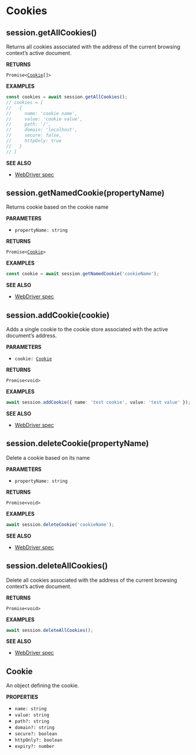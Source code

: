 # Cookies

## session.getAllCookies()

Returns all cookies associated with the address of the current browsing context’s active
document.

**RETURNS**

<code>Promise\<[Cookie](#cookie)[]\></code>

**EXAMPLES**

```typescript
const cookies = await session.getAllCookies();
// cookies = [
//   {
//     name: 'cookie name',
//     value: 'cookie value',
//     path: '/',
//     domain: 'localhost',
//     secure: false,
//     httpOnly: true
//   }
// ]
```

**SEE ALSO**

- [WebDriver spec](https://www.w3.org/TR/webdriver/#get-all-cookies)

## session.getNamedCookie(propertyName)

Returns cookie based on the cookie name

**PARAMETERS**

- <code>propertyName: string</code>

**RETURNS**

<code>Promise\<[Cookie](#cookie)\></code>

**EXAMPLES**

```typescript
const cookie = await session.getNamedCookie('cookieName');
```

**SEE ALSO**

- [WebDriver spec](https://www.w3.org/TR/webdriver/#get-named-cookie)

## session.addCookie(cookie)

Adds a single cookie to the cookie store associated with the active document’s address.

**PARAMETERS**

- <code>cookie: [Cookie](#cookie)</code>

**RETURNS**

<code>Promise\<void\></code>

**EXAMPLES**

```typescript
await session.addCookie({ name: 'test cookie', value: 'test value' });
```

**SEE ALSO**

- [WebDriver spec](https://www.w3.org/TR/webdriver/#add-cookie)

## session.deleteCookie(propertyName)

Delete a cookie based on its name

**PARAMETERS**

- <code>propertyName: string</code>

**RETURNS**

<code>Promise\<void\></code>

**EXAMPLES**

```typescript
await session.deleteCookie('cookieName');
```

**SEE ALSO**

- [WebDriver spec](https://www.w3.org/TR/webdriver/#delete-cookie)

## session.deleteAllCookies()

Delete all cookies associated with the address of the current browsing context’s active
document.

**RETURNS**

<code>Promise\<void\></code>

**EXAMPLES**

```typescript
await session.deleteAllCookies();
```

**SEE ALSO**

- [WebDriver spec](https://www.w3.org/TR/webdriver/#delete-all-cookies)

## Cookie

An object defining the cookie.

**PROPERTIES**

- <code>name: string</code>
- <code>value: string</code>
- <code>path?: string</code>
- <code>domain?: string</code>
- <code>secure?: boolean</code>
- <code>httpOnly?: boolean</code>
- <code>expiry?: number</code>
